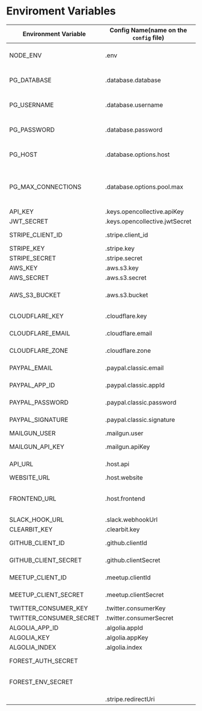 # Enviroment Variables

| Environment Variable    | Config Name(name on the `config` file) | Description                                   |
| ----------------------- | -------------------------------------- | --------------------------------------------- |
| NODE_ENV                | .env                                   | Node Environment variable                     |
| PG_DATABASE             | .database.database                     | Postgres database name                        |
| PG_USERNAME             | .database.username                     | Postgres database username                    |
| PG_PASSWORD             | .database.password                     | Postgres database password                    |
| PG_HOST                 | .database.options.host                 | Postgres database host                        |
| PG_MAX_CONNECTIONS      | .database.options.pool.max             | Postgres number of max connections to be open |
| API_KEY                 | .keys.opencollective.apiKey            | The API KEY                                   |
| JWT_SECRET              | .keys.opencollective.jwtSecret         | JWT secret                                    |
| STRIPE_CLIENT_ID        | .stripe.client_id                      | Stripe Client id                              |
| STRIPE_KEY              | .stripe.key                            | Stripe key                                    |
| STRIPE_SECRET           | .stripe.secret                         | Stripe secret                                 |
| AWS_KEY                 | .aws.s3.key                            | AWS key                                       |
| AWS_SECRET              | .aws.s3.secret                         | AWS secret                                    |
| AWS_S3_BUCKET           | .aws.s3.bucket                         | AWS s3 bucket to send files                   |
| CLOUDFLARE_KEY          | .cloudflare.key                        | CLOUDFLARE key                                |
| CLOUDFLARE_EMAIL        | .cloudflare.email                      | CLOUDFLARE email                              |
| CLOUDFLARE_ZONE         | .cloudflare.zone                       | CLOUDFLARE zone                               |
| PAYPAL_EMAIL            | .paypal.classic.email                  | Paypal main email                             |
| PAYPAL_APP_ID           | .paypal.classic.appId                  | Paypal APP ID                                 |
| PAYPAL_PASSWORD         | .paypal.classic.password               | Paypal password                               |
| PAYPAL_SIGNATURE        | .paypal.classic.signature              | Paypal signature                              |
| MAILGUN_USER            | .mailgun.user                          | mailgun user                                  |
| MAILGUN_API_KEY         | .mailgun.apiKey                        | mailgun password                              |
| API_URL                 | .host.api                              | API exposed url                               |
| WEBSITE_URL             | .host.website                          | UI URL                                        |
| FRONTEND_URL            | .host.frontend                         | URL of the frontend service (for caching)     |
| SLACK_HOOK_URL          | .slack.webhookUrl                      | slack hook url                                |
| CLEARBIT_KEY            | .clearbit.key                          | clearbit key                                  |
| GITHUB_CLIENT_ID        | .github.clientId                       | github client ID                              |
| GITHUB_CLIENT_SECRET    | .github.clientSecret                   | github client secret                          |
| MEETUP_CLIENT_ID        | .meetup.clientId                       | meetup client ID                              |
| MEETUP_CLIENT_SECRET    | .meetup.clientSecret                   | meetup client secret                          |
| TWITTER_CONSUMER_KEY    | .twitter.consumerKey                   | twitter key                                   |
| TWITTER_CONSUMER_SECRET | .twitter.consumerSecret                | twitter secret                                |
| ALGOLIA_APP_ID          | .algolia.appId                         | algolia APP id                                |
| ALGOLIA_KEY             | .algolia.appKey                        | algolia key                                   |
| ALGOLIA_INDEX           | .algolia.index                         | algolia index                                 |
| FOREST_AUTH_SECRET      |                                        | forest auth secret                            |
| FOREST_ENV_SECRET       |                                        | forest environment secret                     |
|                         | .stripe.redirectUri                    |                                               |
